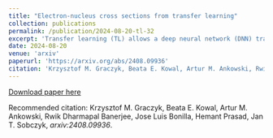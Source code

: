 ```yaml
---
title: "Electron-nucleus cross sections from transfer learning"
collection: publications
permalink: /publication/2024-08-20-tl-32
excerpt: 'Transfer learning (TL) allows a deep neural network (DNN) trained on one type of data to be adapted for new problems with limited information. We propose to use the TL technique in physics. The DNN learns the physics of one process, and after fine-tuning, it makes predictions for related processes. We consider the DNNs, trained on inclusive electron-carbon scattering data, and show that after fine-tuning, they accurately predict cross sections for electron interactions with nuclear targets ranging from lithium to iron. The method works even when the DNN is fine-tuned on a small dataset.'
date: 2024-08-20
venue: 'arxiv'
paperurl: 'https://arxiv.org/abs/2408.09936'
citation: 'Krzysztof M. Graczyk, Beata E. Kowal, Artur M. Ankowski, Rwik Dharmapal Banerjee, Jose Luis Bonilla, Hemant Prasad, Jan T. Sobczyk, arxiv:2408.09936'
---
```


[Download paper here](https://arxiv.org/pdf/2408.09936)

Recommended citation: Krzysztof M. Graczyk, Beata E. Kowal, Artur M. Ankowski, Rwik Dharmapal Banerjee, Jose Luis Bonilla, Hemant Prasad, Jan T. Sobczyk, <i>arxiv:2408.09936</i>.
